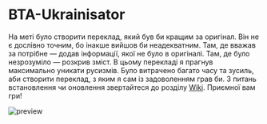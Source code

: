 # BTA-Ukrainisator
На меті було створити переклад, який був би кращим за оригінал. Він не є дослівно точним, бо інакше вийшов би неадекватним. Там, де вважав за потрібне — додав інформації, якої не було в оригіналі. Там, де було незрозуміло — розкрив зміст. В цьому перекладі я прагнув максимально уникати русизмів. Було витрачено багато часу та зусиль, аби створити переклад, з яким я сам із задоволенням грав би. З питань встановлення чи оновлення звертайтеся до розділу [Wiki](https://github.com/Sumrak-Sumarokov/BTA-Ukrainisator/wiki). Приємної вам гри!

![preview](https://github.com/user-attachments/assets/7c783bec-1535-4cbf-ad4b-edf1bdf63b35)
